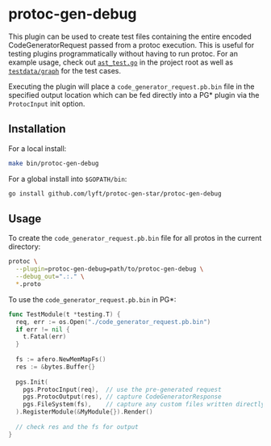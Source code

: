 # protoc-gen-debug

This plugin can be used to create test files containing the entire encoded CodeGeneratorRequest passed from a protoc execution. This is useful for testing plugins programmatically without having to run protoc. For an example usage, check out [`ast_test.go`](../ast_test.go) in the project root as well as [`testdata/graph`](../testdata/graph) for the test cases. 

Executing the plugin will place a `code_generator_request.pb.bin` file in the specified output location which can be fed directly into a PG* plugin via the `ProtocInput` init option.

## Installation

For a local install:

```bash
make bin/protoc-gen-debug
```

For a global install into `$GOPATH/bin`:

```bash
go install github.com/lyft/protoc-gen-star/protoc-gen-debug
```

## Usage

To create the `code_generator_request.pb.bin` file for all protos in the current directory:

```bash
protoc \
  --plugin=protoc-gen-debug=path/to/protoc-gen-debug \
  --debug_out=".:." \
  *.proto
```

To use the `code_generator_request.pb.bin` in PG*:

```go
func TestModule(t *testing.T) {
  req, err := os.Open("./code_generator_request.pb.bin")
  if err != nil {
    t.Fatal(err)
  }
  
  fs := afero.NewMemMapFs()
  res := &bytes.Buffer{}
  
  pgs.Init(
    pgs.ProtocInput(req),  // use the pre-generated request
    pgs.ProtocOutput(res), // capture CodeGeneratorResponse
    pgs.FileSystem(fs),    // capture any custom files written directly to disk
  ).RegisterModule(&MyModule{}).Render()
  
  // check res and the fs for output
}
```
